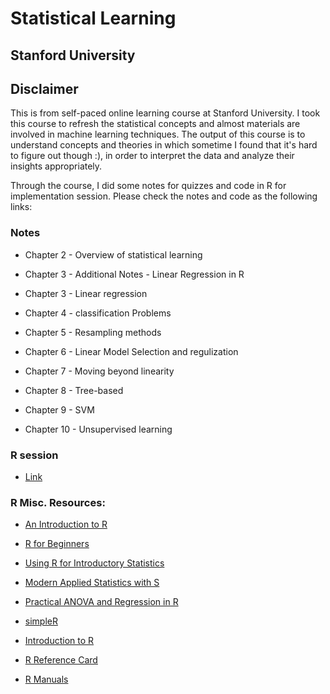 # Statistical Learning
Stanford University
---
## Disclaimer
This is from self-paced online learning course at Stanford University. I took this course to refresh the statistical concepts and almost materials are involved in machine learning techniques. The output of this course is to understand concepts and theories in which sometime I found that it's hard to figure out though :), in order to interpret the data and analyze their insights appropriately.

Through the course, I did some notes for quizzes and code in R for implementation session. Please check the notes and code as the following links:
### **Notes**

+ Chapter 2 - Overview of statistical learning

+ Chapter 3 - Additional Notes - Linear Regression in R

+ Chapter 3 - Linear regression

+ Chapter 4 - classification Problems

+ Chapter 5 - Resampling methods

+ Chapter 6 - Linear Model Selection and regulization

+ Chapter 7 - Moving beyond linearity

+ Chapter 8 - Tree-based

+ Chapter 9 - SVM

+ Chapter 10 - Unsupervised learning

### **R session**

+ [Link]()






### R Misc. Resources:

* [An Introduction to R](http://cran.r-project.org/doc/manuals/R-intro.pdf)

* [R for Beginners](http://cran.r-project.org/doc/contrib/Paradis-rdebuts_en.pdf)

* [Using R for Introductory Statistics](https://books.google.com/books?id=jwolc192c5kC)

* [Modern Applied Statistics with S](http://www.stats.ox.ac.uk/pub/MASS4/)

* [Practical ANOVA and Regression in R](http://cran.r-project.org/doc/contrib/Faraway-PRA.pdf)

* [simpleR](http://cran.r-project.org/doc/contrib/Verzani-SimpleR.pdf)

* [Introduction to R](http://stat-www.berkeley.edu/~spector/Rcourse.pdf)

* [R Reference Card](http://cran.r-project.org/doc/contrib/Short-refcard.pdf)

* [R Manuals](http://cran.r-project.org/manuals.html)

